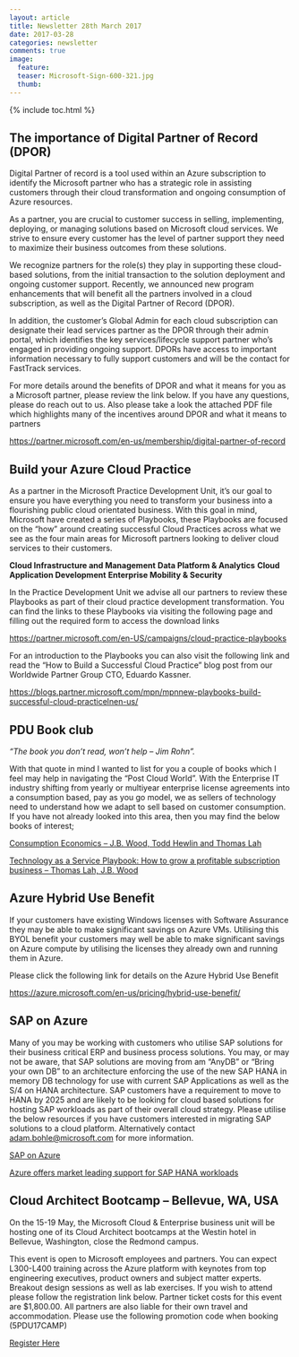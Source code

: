 ```yaml
---
layout: article
title: Newsletter 28th March 2017
date: 2017-03-28
categories: newsletter
comments: true
image:
  feature: 
  teaser: Microsoft-Sign-600-321.jpg
  thumb: 
---
```


{% include toc.html %}

## The importance of Digital Partner of Record (DPOR)


Digital Partner of record is a tool used within an Azure subscription to identify the Microsoft partner who has a strategic role in assisting customers through their cloud transformation and ongoing consumption of Azure resources. 

As a partner, you are crucial to customer success in selling, implementing, deploying, or managing solutions based on Microsoft cloud services. We strive to ensure every customer has the level of partner support they need to maximize their business outcomes from these solutions. 

We recognize partners for the role(s) they play in supporting these cloud-based solutions, from the initial transaction to the solution deployment and ongoing customer support. Recently, we announced new program enhancements that will benefit all the partners involved in a cloud subscription, as well as the Digital Partner of Record (DPOR). 

In addition, the customer’s Global Admin for each cloud subscription can designate their lead services partner as the DPOR through their admin portal, which identifies the key services/lifecycle support partner who’s engaged in providing ongoing support. DPORs have access to important information necessary to fully support customers and will be the contact for FastTrack services.

For more details around the benefits of DPOR and what it means for you as a Microsoft partner, please review the link below. If you have any questions, please do reach out to us. Also please take a look the attached PDF file which highlights many of the incentives around DPOR and what it means to partners

<https://partner.microsoft.com/en-us/membership/digital-partner-of-record>


## Build your Azure Cloud Practice
 

As a partner in the Microsoft Practice Development Unit, it’s our goal to ensure you have everything you need to transform your business into a flourishing public cloud orientated business. With this goal in mind, Microsoft have created a series of Playbooks, these Playbooks are focused on the “how” around creating successful Cloud Practices across what we see as the four main areas for Microsoft partners looking to deliver cloud services to their customers. 
 

**Cloud Infrastructure and Management**
**Data Platform & Analytics**
**Cloud Application Development**
**Enterprise Mobility & Security**
 

In the Practice Development Unit we advise all our partners to review these Playbooks as part of their cloud practice development transformation. You can find the links to these Playbooks via visiting the following page and filling out the required form to access the download links

<https://partner.microsoft.com/en-US/campaigns/cloud-practice-playbooks>

For an introduction to the Playbooks you can also visit the following link and read the “How to Build a Successful Cloud Practice” blog post from our Worldwide Partner Group CTO, Eduardo Kassner.

<https://blogs.partner.microsoft.com/mpn/mpnnew-playbooks-build-successful-cloud-practicelnen-us/>


## PDU Book club
 

*“The book you don’t read, won’t help – Jim Rohn”.*

With that quote in mind I wanted to list for you a couple of books which I feel may help in navigating the “Post Cloud World”. With the Enterprise IT industry shifting from yearly or multiyear enterprise license agreements into a consumption based, pay as you go model, we as sellers of technology need to understand how we adapt to sell based on customer consumption. If you have not already looked into this area, then you may find the below books of interest; 

[Consumption Economics – J.B. Wood, Todd Hewlin and Thomas Lah](https://www.amazon.co.uk/Consumption-Economics-New-Rules-Tech/dp/0984213031/ref=tmm_hrd_swatch_0?_encoding=UTF8&qid=1490115573&sr=8-1)

[Technology as a Service Playbook: How to grow a profitable subscription business – Thomas Lah, J.B. Wood](https://www.amazon.co.uk/Consumption-Economics-New-Rules-Tech/dp/0984213031/ref=tmm_hrd_swatch_0?_encoding=UTF8&qid=1490115573&sr=8-1)


## Azure Hybrid Use Benefit


If your customers have existing Windows licenses with Software Assurance they may be able to make significant savings on Azure VMs. Utilising this BYOL benefit your customers may well be able to make significant savings on Azure compute by utilising the licenses they already own and running them in Azure.

Please click the following link for details on the Azure Hybrid Use Benefit

<https://azure.microsoft.com/en-us/pricing/hybrid-use-benefit/>


## SAP on Azure


Many of you may be working with customers who utilise SAP solutions for their business critical ERP and business process solutions. You may, or may not be aware, that SAP solutions are moving from am “AnyDB” or “Bring your own DB” to an architecture enforcing the use of the new SAP HANA in memory DB technology for use with current SAP Applications as well as the S/4 on HANA architecture. SAP customers have a requirement to move to HANA by 2025 and are likely to be looking for cloud based solutions for hosting SAP workloads as part of their overall cloud strategy. Please utilise the below resources if you have customers interested in migrating SAP solutions to a cloud platform. Alternatively contact adam.bohle@microsoft.com for more information.

[SAP on Azure](https://azure.microsoft.com/en-us/solutions/sap/)

[Azure offers market leading support for SAP HANA workloads](https://azure.microsoft.com/en-us/blog/azure-offers-market-leading-support-for-sap-hana-workloads/)


## Cloud Architect Bootcamp – Bellevue, WA, USA


On the 15-19 May, the Microsoft Cloud & Enterprise business unit will be hosting one of its Cloud Architect bootcamps  at the Westin hotel in Bellevue, Washington, close the Redmond campus.

This event is open to Microsoft employees and partners. You can expect L300-L400 training across the Azure platform with keynotes from top engineering executives, product owners and subject matter experts. Breakout design sessions as well as lab exercises. If you wish to attend please follow the registration link below. Partner ticket costs for this event are $1,800.00. All partners are also liable for their own travel and accommodation. Please use the following promotion code when booking (5PDU17CAMP)

[Register Here](https://www.msregistration.com/cebootcamp/Content/CloudArchitectPartner.aspx)
